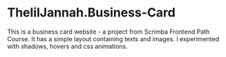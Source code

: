 # ThelilJannah.Business-Card
This is a business card website - a project from Scrimba Frontend Path Course.
It has a simple layout containing texts and images.
I experimented with shadows, hovers and css animations.
